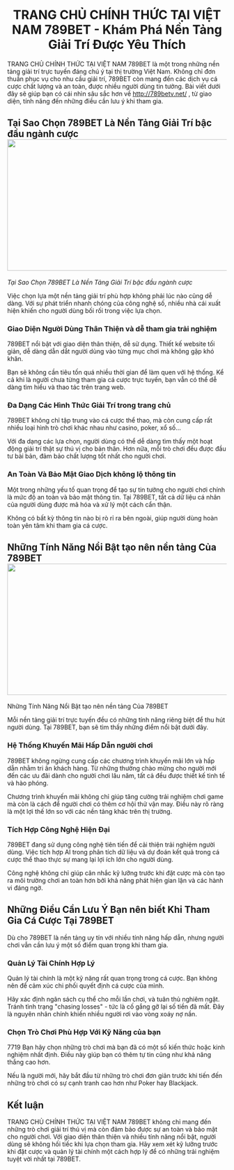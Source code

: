 <h1 style="text-align:center"><strong>TRANG CHỦ CH&Iacute;NH THỨC TẠI VIỆT NAM 789BET - Kh&aacute;m Ph&aacute; Nền Tảng Giải Tr&iacute; Được Y&ecirc;u Th&iacute;ch</strong></h1>

<p>TRANG CHỦ CH&Iacute;NH THỨC TẠI VIỆT NAM 789BET l&agrave; một trong những nền tảng giải tr&iacute; trực tuyến đ&aacute;ng ch&uacute; &yacute; tại thị trường Việt Nam. Kh&ocirc;ng chỉ đơn thuần phục vụ cho nhu cầu giải tr&iacute;, 789BET c&ograve;n mang đến c&aacute;c dịch vụ c&aacute; cược chất lượng v&agrave; an to&agrave;n, được nhiều người d&ugrave;ng tin tưởng. B&agrave;i viết dưới đ&acirc;y sẽ gi&uacute;p bạn c&oacute; c&aacute;i nh&igrave;n s&acirc;u sắc hơn về <a href="http://789betv.net/">http://789betv.net/</a> , từ giao diện, t&iacute;nh năng đến những điều cần lưu &yacute; khi tham gia.</p>

<h2><strong>Tại Sao Chọn 789BET L&agrave; Nền Tảng Giải Tr&iacute; bậc đầu ng&agrave;nh cược</strong><strong><img src="https://lh7-rt.googleusercontent.com/docsz/AD_4nXffgI5RbvMgz1k_odHEb7oM6b97VT8_A5oIzpqxWzlZ8-bV_URqQbaBFXqqoJNQdC2qRvXnFiF-wS6-Hhb90fFROY-bAoPrl1tFfcRs_qg9eUqhoMA7IlCJ8RyQ_f2Ax5UYxpBFnw?key=Han8yJg_F6xxjeSQRsCjGbWe" style="height:301px; margin-left:0px; margin-top:0px; width:602px" /></strong></h2>

<p><em>Tại Sao Chọn 789BET L&agrave; Nền Tảng Giải Tr&iacute; bậc đầu ng&agrave;nh cược</em></p>

<p>Việc chọn lựa một nền tảng giải tr&iacute; ph&ugrave; hợp kh&ocirc;ng phải l&uacute;c n&agrave;o cũng dễ d&agrave;ng. Với sự ph&aacute;t triển nhanh ch&oacute;ng của c&ocirc;ng nghệ số, nhiều nh&agrave; c&aacute;i xuất hiện khiến cho người d&ugrave;ng bối rối trong việc lựa chọn.</p>

<h3><strong>Giao Diện Người D&ugrave;ng Th&acirc;n Thiện v&agrave; dễ tham gia trải nghiệm</strong></h3>

<p>789BET nổi bật với giao diện th&acirc;n thiện, dễ sử dụng. Thiết kế website tối giản, dễ d&agrave;ng dẫn dắt người d&ugrave;ng v&agrave;o từng mục chơi m&agrave; kh&ocirc;ng gặp kh&oacute; khăn.</p>

<p>Bạn sẽ kh&ocirc;ng cần ti&ecirc;u tốn qu&aacute; nhiều thời gian để l&agrave;m quen với hệ thống. Kể cả khi l&agrave; người chưa từng tham gia c&aacute; cược trực tuyến, bạn vẫn c&oacute; thể dễ d&agrave;ng t&igrave;m hiểu v&agrave; thao t&aacute;c tr&ecirc;n trang web.</p>

<h3><strong>Đa Dạng C&aacute;c H&igrave;nh Thức Giải Tr&iacute; trong trang chủ</strong></h3>

<p>789BET kh&ocirc;ng chỉ tập trung v&agrave;o c&aacute; cược thể thao, m&agrave; c&ograve;n cung cấp rất nhiều loại h&igrave;nh tr&ograve; chơi kh&aacute;c nhau như casino, poker, xổ số...</p>

<p>Với đa dạng c&aacute;c lựa chọn, người d&ugrave;ng c&oacute; thể dễ d&agrave;ng t&igrave;m thấy một hoạt động giải tr&iacute; thật sự th&uacute; vị cho bản th&acirc;n. Hơn nữa, mỗi tr&ograve; chơi đều được đầu tư b&agrave;i bản, đảm bảo chất lượng tốt nhất cho người chơi.</p>

<h3><strong>An To&agrave;n V&agrave; Bảo Mật Giao Dịch kh&ocirc;ng lộ th&ocirc;ng tin</strong></h3>

<p>Một trong những yếu tố quan trọng để tạo sự tin tưởng cho người chơi ch&iacute;nh l&agrave; mức độ an to&agrave;n v&agrave; bảo mật th&ocirc;ng tin. Tại 789BET, tất cả dữ liệu c&aacute; nh&acirc;n của người d&ugrave;ng được m&atilde; h&oacute;a v&agrave; xử l&yacute; một c&aacute;ch cẩn thận.</p>

<p>Kh&ocirc;ng c&oacute; bất kỳ th&ocirc;ng tin n&agrave;o bị r&ograve; rỉ ra b&ecirc;n ngo&agrave;i, gi&uacute;p người d&ugrave;ng ho&agrave;n to&agrave;n y&ecirc;n t&acirc;m khi tham gia c&aacute; cược.</p>

<h2><strong>Những T&iacute;nh Năng Nổi Bật tạo n&ecirc;n nền tảng Của 789BET</strong><strong><img src="https://lh7-rt.googleusercontent.com/docsz/AD_4nXc92EcSuXOMa985av_ArJ-tnFUewXRtKjAbPqHu4lz9N2KitVfl4QSuerFH4rvgIYSu_fdK4X1UpyeMtanpo0ZHrhbIrU9n1jDxPNRxMJhulrQQxcwdI3KR19jkbAqETHQUZAm1Hg?key=Han8yJg_F6xxjeSQRsCjGbWe" style="height:301px; margin-left:0px; margin-top:0px; width:602px" /></strong></h2>

<p>Những T&iacute;nh Năng Nổi Bật tạo n&ecirc;n nền tảng Của 789BET</p>

<p>Mỗi nền tảng giải tr&iacute; trực tuyến đều c&oacute; những t&iacute;nh năng ri&ecirc;ng biệt để thu h&uacute;t người d&ugrave;ng. Tại 789BET, bạn sẽ t&igrave;m thấy những điểm nổi bật dưới đ&acirc;y.</p>

<h3><strong>Hệ Thống Khuyến M&atilde;i Hấp Dẫn người chơi</strong></h3>

<p>789BET kh&ocirc;ng ngừng cung cấp c&aacute;c chương tr&igrave;nh khuyến m&atilde;i lớn v&agrave; hấp dẫn nhằm tri &acirc;n kh&aacute;ch h&agrave;ng. Từ những thưởng ch&agrave;o mừng cho người mới đến c&aacute;c ưu đ&atilde;i d&agrave;nh cho người chơi l&acirc;u năm, tất cả đều được thiết kế tinh tế v&agrave; h&agrave;o ph&oacute;ng.</p>

<p>Chương tr&igrave;nh khuyến m&atilde;i kh&ocirc;ng chỉ gi&uacute;p tăng cường trải nghiệm chơi game m&agrave; c&ograve;n l&agrave; c&aacute;ch để người chơi c&oacute; th&ecirc;m cơ hội thử vận may. Điều n&agrave;y r&otilde; r&agrave;ng l&agrave; một lợi thế lớn so với c&aacute;c nền tảng kh&aacute;c tr&ecirc;n thị trường.</p>

<h3><strong>T&iacute;ch Hợp C&ocirc;ng Nghệ Hiện Đại</strong></h3>

<p>789BET đang sử dụng c&ocirc;ng nghệ ti&ecirc;n tiến để cải thiện trải nghiệm người d&ugrave;ng. Việc t&iacute;ch hợp AI trong ph&acirc;n t&iacute;ch dữ liệu v&agrave; dự đo&aacute;n kết quả trong c&aacute; cược thể thao thực sự mang lại lợi &iacute;ch lớn cho người d&ugrave;ng.</p>

<p>C&ocirc;ng nghệ kh&ocirc;ng chỉ gi&uacute;p c&acirc;n nhắc kỹ lưỡng trước khi đặt cược m&agrave; c&ograve;n tạo ra m&ocirc;i trường chơi an to&agrave;n hơn bởi khả năng ph&aacute;t hiện gian lận v&agrave; c&aacute;c h&agrave;nh vi đ&aacute;ng ngờ.</p>

<h2><strong>Những Điều Cần Lưu &Yacute; Bạn n&ecirc;n biết Khi Tham Gia C&aacute; Cược Tại 789BET</strong></h2>

<p>D&ugrave; cho 789BET l&agrave; nền tảng uy t&iacute;n với nhiều t&iacute;nh năng hấp dẫn, nhưng người chơi vẫn cần lưu &yacute; một số điểm quan trọng khi tham gia.</p>

<h3><strong>Quản L&yacute; T&agrave;i Ch&iacute;nh Hợp L&yacute;</strong></h3>

<p>Quản l&yacute; t&agrave;i ch&iacute;nh l&agrave; một kỹ năng rất quan trọng trong c&aacute; cược. Bạn kh&ocirc;ng n&ecirc;n để cảm x&uacute;c chi phối quyết định c&aacute; cược của m&igrave;nh.</p>

<p>H&atilde;y x&aacute;c định ng&acirc;n s&aacute;ch cụ thể cho mỗi lần chơi, v&agrave; tu&acirc;n thủ nghi&ecirc;m ngặt. Tr&aacute;nh t&igrave;nh trạng &quot;chasing losses&quot; - tức l&agrave; cố gắng gỡ lại số tiền đ&atilde; mất. Đ&acirc;y l&agrave; nguy&ecirc;n nh&acirc;n ch&iacute;nh khiến nhiều người rơi v&agrave;o v&ograve;ng xo&aacute;y nợ nần.</p>

<h3><strong>Chọn Tr&ograve; Chơi Ph&ugrave; Hợp Với Kỹ Năng của bạn</strong></h3>

<p>7719 Bạn h&atilde;y chọn những tr&ograve; chơi m&agrave; bạn đ&atilde; c&oacute; một số kiến thức hoặc kinh nghiệm nhất định. Điều n&agrave;y gi&uacute;p bạn c&oacute; th&ecirc;m tự tin cũng như khả năng thắng cao hơn.</p>

<p>Nếu l&agrave; người mới, h&atilde;y bắt đầu từ những tr&ograve; chơi đơn giản trước khi tiến đến những tr&ograve; chơi c&oacute; sự cạnh tranh cao hơn như Poker hay Blackjack.</p>

<h2><strong>Kết luận</strong></h2>

<p>TRANG CHỦ CH&Iacute;NH THỨC TẠI VIỆT NAM 789BET kh&ocirc;ng chỉ mang đến những tr&ograve; chơi giải tr&iacute; th&uacute; vị m&agrave; c&ograve;n đảm bảo được sự an to&agrave;n v&agrave; bảo mật cho người chơi. Với giao diện th&acirc;n thiện v&agrave; nhiều t&iacute;nh năng nổi bật, người d&ugrave;ng sẽ kh&ocirc;ng hối tiếc khi lựa chọn tham gia. H&atilde;y xem x&eacute;t kỹ lưỡng trước khi đặt cược v&agrave; quản l&yacute; t&agrave;i ch&iacute;nh một c&aacute;ch hợp l&yacute; để c&oacute; những trải nghiệm tuyệt vời nhất tại 789BET.</p>

<p>&nbsp;</p>
